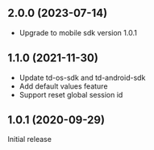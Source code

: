 ## 2.0.0 (2023-07-14)

* Upgrade to mobile sdk version 1.0.1

## 1.1.0 (2021-11-30)

* Update td-os-sdk and td-android-sdk
* Add default values feature
* Support reset global session id

## 1.0.1 (2020-09-29)

Initial release
